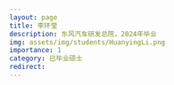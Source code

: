 ```yaml
---
layout: page
title: 李环莹
description: 东风汽车研发总院，2024年毕业
img: assets/img/students/HuanyingLi.png
importance: 1
category: 已毕业硕士
redirect:
---
```

